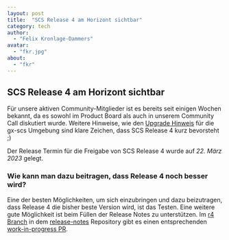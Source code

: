 ```yaml
---
layout: post
title:  "SCS Release 4 am Horizont sichtbar"
category: tech
author:
  - "Felix Kronlage-Dammers"
avatar:
  - "fkr.jpg"
about:
  - "fkr"
---
```


## SCS Release 4 am Horizont sichtbar

Für unsere aktiven Community-Mitglieder ist es bereits seit einigen Wochen bekannt, da es
sowohl im Product Board als auch in unserem Community Call diskutiert wurde.
Weitere Hinweise, wie den [Upgrade Hinweis](https://scs.community/2023/03/09/gx-scs-r4-upgrade/) für die gx-scs
Umgebung sind klare Zeichen, dass SCS Release 4 kurz bevorsteht ;)

Der Release Termin für die Freigabe von SCS Release 4 wurde auf *22. März 2023* gelegt.

### Wie kann man dazu beitragen, dass Release 4 noch besser wird?

Eine der besten Möglichkeiten, um sich einzubringen und dazu beizutragen, dass Release 4 die
bisher beste Version wird, ist das Testen.
Eine weitere gute Möglichkeit ist beim Füllen der Release Notes zu unterstützen. Im [r4 Branch](https://github.com/SovereignCloudStack/release-notes/tree/feat/r4) in
dem [release-notes](https://github.com/SovereignCloudStack/release-notes) Repository gibt es einen entsprechenden [work-in-progress PR](https://github.com/SovereignCloudStack/release-notes/pull/5).

